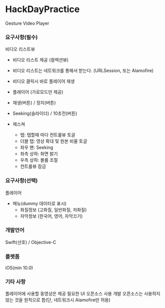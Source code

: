 # HackDayPractice
Gesture Video Player

### 요구사항(필수)
비디오 리스트뷰

+ 비디오 리스트 제공 (컬렉션뷰)
+ 비디오 리스트는 네트워크를 통해서 받는다. (URLSession, 또는 Alamofire)
+ 비디오 클릭시 바로 플레이어 재생
+ 플레이어 (가로모드만 제공)

+ 재생(버튼) / 정지(버튼)
+ Seeking(슬라이더) / 10초전(버튼)
+ 제스쳐
  + 탭: 탭할때 마다 컨트롤뷰 토글
  + 더블 탭: 영상 확대 및 원본 비율 토글
  + 좌우 팬: Seeking
  + 좌측 상하: 화면 밝기
  + 우측 상하: 볼륨 조절
  + 컨트롤뷰 잠금

### 요구사항(선택)
플레이어

+ 메뉴(dummy 데이터로 표시)
  + 화질정보 (고화질, 일반화질, 저화질)
  + 자막정보 (한국어, 영어, 자막끄기)

### 개발언어
Swift(선호) / Objective-C

### 플랫폼
iOS(min 10.0)

### 기타 사항
플레이어에 사용할 동영상은 제공
필요한 UI 오픈소스 사용
개발 오픈소스는 사용하지 않는 것을 원칙으로 함(단, 네트워크시 Alamofire만 허용)
